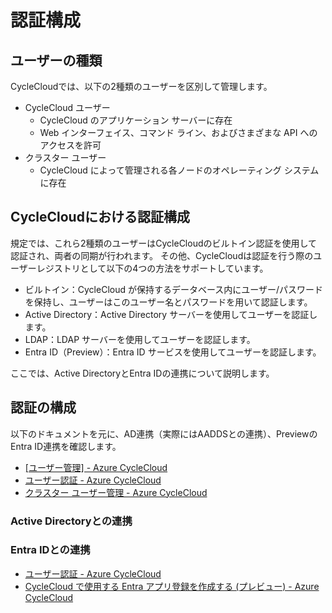 # 認証構成

## ユーザーの種類

CycleCloudでは、以下の2種類のユーザーを区別して管理します。

+ CycleCloud ユーザー
  + CycleCloud のアプリケーション サーバーに存在
  + Web インターフェイス、コマンド ライン、およびさまざまな API へのアクセスを許可
+ クラスター ユーザー
  + CycleCloud によって管理される各ノードのオペレーティング システムに存在

## CycleCloudにおける認証構成

規定では、これら2種類のユーザーはCycleCloudのビルトイン認証を使用して認証され、両者の同期が行われます。
その他、CycleCloudは認証を行う際のユーザーレジストリとして以下の4つの方法をサポートしています。

+ ビルトイン：CycleCloud が保持するデータベース内にユーザー/パスワードを保持し、ユーザーはこのユーザー名とパスワードを用いて認証します。
+ Active Directory：Active Directory サーバーを使用してユーザーを認証します。
+ LDAP：LDAP サーバーを使用してユーザーを認証します。
+ Entra ID（Preview）：Entra ID サービスを使用してユーザーを認証します。

ここでは、Active DirectoryとEntra IDの連携について説明します。


## 認証の構成

以下のドキュメントを元に、AD連携（実際にはAADDSとの連携）、Previewの Entra ID連携を確認します。

+ [[ユーザー管理] - Azure CycleCloud](https://learn.microsoft.com/ja-jp/azure/cyclecloud/concepts/user-management?view=cyclecloud-8)
+ [ユーザー認証 - Azure CycleCloud](https://learn.microsoft.com/ja-jp/azure/cyclecloud/how-to/user-authentication?view=cyclecloud-8)
+ [クラスター ユーザー管理 - Azure CycleCloud](https://learn.microsoft.com/ja-jp/azure/cyclecloud/how-to/user-access?view=cyclecloud-8)

### Active Directoryとの連携

### Entra IDとの連携

+ [ユーザー認証 - Azure CycleCloud](https://learn.microsoft.com/ja-jp/azure/cyclecloud/how-to/user-authentication?view=cyclecloud-8)
+ [CycleCloud で使用する Entra アプリ登録を作成する (プレビュー) - Azure CycleCloud](https://learn.microsoft.com/ja-jp/azure/cyclecloud/how-to/create-app-registration?view=cyclecloud-8#creating-the-cyclecloud-app-registration)